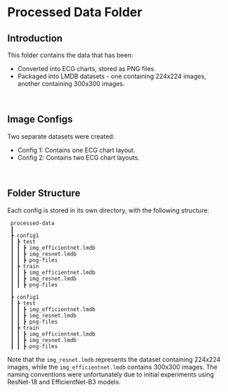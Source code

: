 # Processed Data Folder

## Introduction
This folder contains the data that has been:
- Converted into ECG charts, stored as PNG files.
- Packaged into LMDB datasets - one containing 224x224 images, another containing 300x300 images.

<br>

## Image Configs
Two separate datasets were created:
- Config 1: Contains one ECG chart layout.
- Config 2: Contains two ECG chart layouts.


<br>

## Folder Structure
Each config is stored in its own directory, with the following structure:

```
 processed-data
 ┃
 ┣ config1
 ┃ ┣ test
 ┃ ┃ ┣ img_efficientnet.lmdb
 ┃ ┃ ┣ img_resnet.lmdb
 ┃ ┃ ┣ png-files
 ┃ ┣ train
 ┃ ┃ ┣ img_efficientnet.lmdb
 ┃ ┃ ┣ img_resnet.lmdb
 ┃ ┃ ┣ png-files
 ┃
 ┣ config1
 ┃ ┣ test
 ┃ ┃ ┣ img_efficientnet.lmdb
 ┃ ┃ ┣ img_resnet.lmdb
 ┃ ┃ ┣ png-files
 ┃ ┣ train
 ┃ ┃ ┣ img_efficientnet.lmdb
 ┃ ┃ ┣ img_resnet.lmdb
 ┃ ┃ ┣ png-files
 ```

 Note that the `img_resnet.lmdb` represents the dataset containing 224x224 images, while the `img_efficientnet.lmdb` contains 300x300 images. The naming conventions were unfortunately due to initial experiments using ResNet-18 and EfficientNet-B3 models.